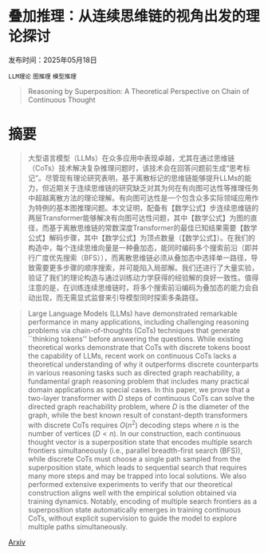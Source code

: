 # 叠加推理：从连续思维链的视角出发的理论探讨

发布时间：2025年05月18日

`LLM理论` `图推理` `模型推理`

> Reasoning by Superposition: A Theoretical Perspective on Chain of Continuous Thought

# 摘要

> 大型语言模型（LLMs）在众多应用中表现卓越，尤其在通过思维链（CoTs）技术解决复杂推理问题时，该技术会在回答问题前生成“思考标记”。尽管现有理论研究表明，基于离散标记的思维链能够提升LLMs的能力，但近期关于连续思维链的研究缺乏对其为何在有向图可达性等推理任务中超越离散方法的理论理解。有向图可达性是一个包含众多实际领域应用作为特例的基本图推理问题。本文证明，配备有【数学公式】步连续思维链的两层Transformer能够解决有向图可达性问题，其中【数学公式】为图的直径，而基于离散思维链的常数深度Transformer的最佳已知结果需要【数学公式】解码步骤，其中【数学公式】为顶点数量（【数学公式】）。在我们的构造中，每个连续思维向量是一种叠加态，能同时编码多个搜索前沿（即并行广度优先搜索（BFS）），而离散思维链必须从叠加态中选择单一路径，导致需要更多步骤的顺序搜索，并可能陷入局部解。我们还进行了大量实验，验证了我们的理论构造与通过训练动力学获得的经验解的良好一致性。值得注意的是，在训练连续思维链时，将多个搜索前沿编码为叠加态的能力会自动出现，而无需显式监督来引导模型同时探索多条路径。

> Large Language Models (LLMs) have demonstrated remarkable performance in many applications, including challenging reasoning problems via chain-of-thoughts (CoTs) techniques that generate ``thinking tokens'' before answering the questions. While existing theoretical works demonstrate that CoTs with discrete tokens boost the capability of LLMs, recent work on continuous CoTs lacks a theoretical understanding of why it outperforms discrete counterparts in various reasoning tasks such as directed graph reachability, a fundamental graph reasoning problem that includes many practical domain applications as special cases. In this paper, we prove that a two-layer transformer with $D$ steps of continuous CoTs can solve the directed graph reachability problem, where $D$ is the diameter of the graph, while the best known result of constant-depth transformers with discrete CoTs requires $O(n^2)$ decoding steps where $n$ is the number of vertices ($D<n$). In our construction, each continuous thought vector is a superposition state that encodes multiple search frontiers simultaneously (i.e., parallel breadth-first search (BFS)), while discrete CoTs must choose a single path sampled from the superposition state, which leads to sequential search that requires many more steps and may be trapped into local solutions. We also performed extensive experiments to verify that our theoretical construction aligns well with the empirical solution obtained via training dynamics. Notably, encoding of multiple search frontiers as a superposition state automatically emerges in training continuous CoTs, without explicit supervision to guide the model to explore multiple paths simultaneously.

[Arxiv](https://arxiv.org/abs/2505.12514)